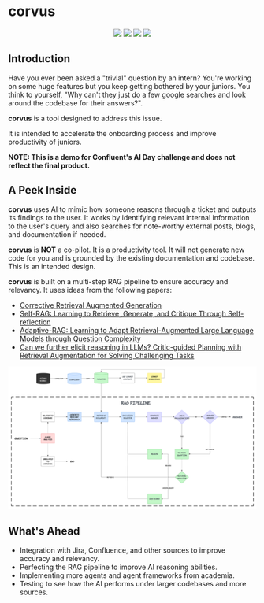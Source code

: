 # corvus
<p align="center">
  <img src="https://img.shields.io/badge/next%20js-000000?style=for-the-badge&logo=nextdotjs&logoColor=white" />
  <img src="https://img.shields.io/badge/shadcn%2Fui-000000?style=for-the-badge&logo=shadcnui&logoColor=white" />
  <img src="https://img.shields.io/badge/TypeScript-007ACC?style=for-the-badge&logo=typescript&logoColor=white" />
  <img src="https://img.shields.io/badge/-MongoDB-13aa52?style=for-the-badge&logo=mongodb&logoColor=white" />
</p>

## Introduction
Have you ever been asked a "trivial" question by an intern? You're working on some huge features but you keep getting bothered by your juniors. You think to yourself, "Why can't they just do a few google searches and look around the codebase for their answers?".

**corvus** is a tool designed to address this issue.

It is intended to accelerate the onboarding process and improve productivity of juniors.

**NOTE: This is a demo for Confluent's AI Day challenge and does not reflect the final product.**

## A Peek Inside
**corvus** uses AI to mimic how someone reasons through a ticket and outputs its findings to the user. It works by identifying relevant internal information to the user's query and also searches for note-worthy external posts, blogs, and documentation if needed.

**corvus** is **NOT** a co-pilot. It is a productivity tool. It will not generate new code for you and is grounded by the existing documentation and codebase. This is an intended design.

**corvus** is built on a multi-step RAG pipeline to ensure accuracy and relevancy. It uses ideas from the following papers:
- [Corrective Retrieval Augmented Generation](https://arxiv.org/pdf/2401.15884)
- [Self-RAG: Learning to Retrieve, Generate, and Critique Through Self-reflection](https://arxiv.org/pdf/2310.11511)
- [Adaptive-RAG: Learning to Adapt Retrieval-Augmented Large Language Models through Question Complexity](https://arxiv.org/pdf/2403.14403)
- [Can we further elicit reasoning in LLMs? Critic-guided Planning with Retrieval Augmentation for Solving Challenging Tasks](https://arxiv.org/pdf/2410.01428)

![alt text](ragpipeline.png?raw=true)

## What's Ahead
- Integration with Jira, Confluence, and other sources to improve accuracy and relevancy.
- Perfecting the RAG pipeline to improve AI reasoning abilities.
- Implementing more agents and agent frameworks from academia.
- Testing to see how the AI performs under larger codebases and more sources.
